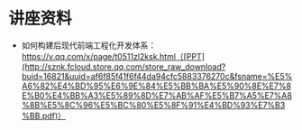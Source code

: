 # 讲座资料


- 如何构建后现代前端工程化开发体系： https://v.qq.com/x/page/t0511zl2ksk.html（[PPT](http://sznk.fcloud.store.qq.com/store_raw_download?buid=16821&uuid=af6f85f41f6f44da94cfc5883376270c&fsname=%E5%A6%82%E4%BD%95%E6%9E%84%E5%BB%BA%E5%90%8E%E7%8E%B0%E4%BB%A3%E5%89%8D%E7%AB%AF%E5%B7%A5%E7%A8%8B%E5%8C%96%E5%BC%80%E5%8F%91%E4%BD%93%E7%B3%BB.pdf)）